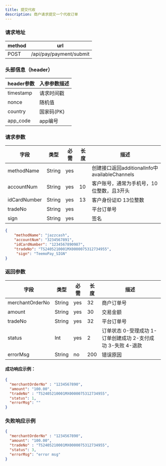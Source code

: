 ```yaml
---
title: 提交代收
description: 商户请求提交一个代收订单
---
```


### 请求地址

| method | url                     |
| ------ |-------------------------|
| POST   | /api/pay/payment/submit |

### 头部信息（header）

| header参数                  | 入参参数描述  |
|---------------------------|---------|
| timestamp                 | 请求时间戳   |
| nonce                     | 随机值     |
| country                   | 国家码(PK) |
| app_code                  | app编号   |


### 请求参数

| 字段            | 类型   | 必需  | 长度  | 描述                                     |
| --------------- | ------ |-----|-----|----------------------------------------|
| methodName | String | yes |   | 创建接口返回additionalInfo中availableChannels |
| accountNum     | String    | yes |  10   | 客户账号，通常为手机号，10位整数，且3开头                 |
| idCardNumber    | String    | yes | 13  | 客户身份证ID 13位整数                          |
| tradeNo          | String | yes |   | 平台订单号                              |
| sign            | String | yes |     | 签名                                     |

```json title="请求示例"
{
    "methodName": "jazzcash",
    "accountNum": "3234567891",
    "idCardNumber": "1234567890987",
    "tradeNo": "TS2405210001MX0000075312734955",
     "sign": "TeemoPay_SIGN"
}
```

### 返回参数

| 字段              | 类型      | 必需  | 长度  | 描述                                              |
|-----------------|---------|-----|-----|------------------------------------------------------|
| merchantOrderNo | String  | yes | 32  | 商户订单号                                             |
| amount          | String  | yes | 30  | 交易金额                                               |
| tradeNo         | String  | yes | 32  | 平台订单号                                             |
| status          | Int | yes | 2   | 订单状态 0-受理成功 1-订单创建成功  2-支付成功  3-失败 4-退款| 
| errorMsg        | String  | no  | 200 | 错误原因                                               |
#### 成功响应示例：
```json
{
  "merchantOrderNo" : "1234567890",
  "amount": "100.00",
  "tradeNo" : "TS2405210001MX0000075312734955",
  "status": 1,
  "errorMsg": ""
}
```

### 失败响应示例
```json
{
  "merchantOrderNo" : "1234567890",
  "amount": "100.00",
  "tradeNo" : "TS2405210001MX0000075312734955",
  "status": 3,
  "errorMsg": "error msg"
}
```